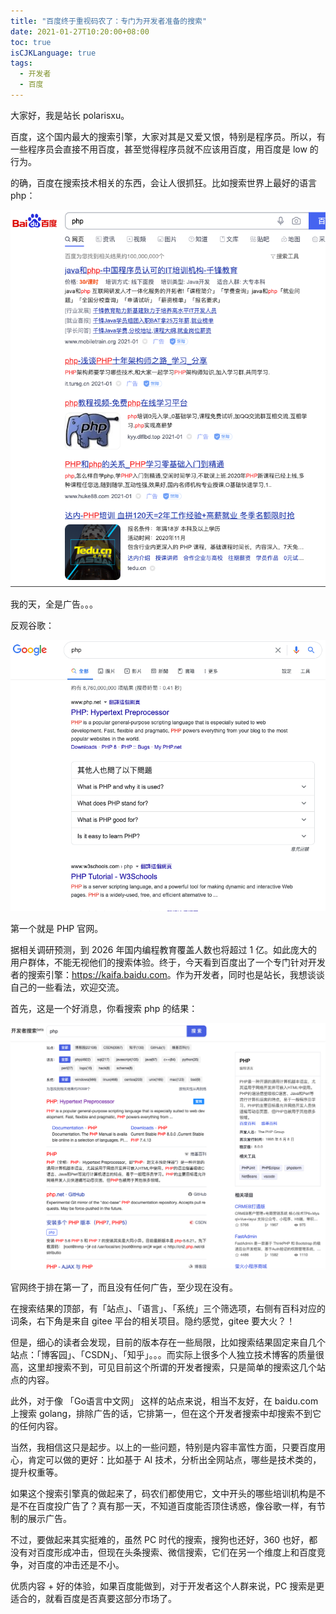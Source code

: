 ```yaml
---
title: "百度终于重视码农了：专门为开发者准备的搜索"
date: 2021-01-27T10:20:00+08:00
toc: true
isCJKLanguage: true
tags: 
  - 开发者
  - 百度
---
```


大家好，我是站长 polarisxu。

百度，这个国内最大的搜索引擎，大家对其是又爱又恨，特别是程序员。所以，有一些程序员会直接不用百度，甚至觉得程序员就不应该用百度，用百度是 low 的行为。

的确，百度在搜索技术相关的东西，会让人很抓狂。比如搜索世界上最好的语言 php：

![](imgs/baidu-php.png)

我的天，全是广告。。。

反观谷歌：

![](imgs/google-php.png)

第一个就是 PHP 官网。

据相关调研预测，到 2026 年国内编程教育覆盖人数也将超过 1 亿。如此庞大的用户群体，不能无视他们的搜索体验。终于，今天看到百度出了一个专门针对开发者的搜索引擎：<https://kaifa.baidu.com>。作为开发者，同时也是站长，我想谈谈自己的一些看法，欢迎交流。

首先，这是一个好消息，你看搜索 php 的结果：

![](imgs/kaifa-php.png)

官网终于排在第一了，而且没有任何广告，至少现在没有。

在搜索结果的顶部，有「站点」、「语言」、「系统」三个筛选项，右侧有百科对应的词条，右下角是来自 gitee 平台的相关项目。隐约感觉，gitee 要大火？！

但是，细心的读者会发现，目前的版本存在一些局限，比如搜索结果固定来自几个站点：「博客园」、「CSDN」、「知乎」。。。而实际上很多个人独立技术博客的质量很高，这里却搜索不到，可见目前这个所谓的开发者搜索，只是简单的搜索这几个站点的内容。

此外，对于像 「Go语言中文网」 这样的站点来说，相当不友好，在 baidu.com 上搜索 golang，排除广告的话，它排第一，但在这个开发者搜索中却搜索不到它的任何内容。

当然，我相信这只是起步。以上的一些问题，特别是内容丰富性方面，只要百度用心，肯定可以做的更好：比如基于 AI 技术，分析出全网站点，哪些是技术类的，提升权重等。

如果这个搜索引擎真的做起来了，码农们都使用它，文中开头的哪些培训机构是不是不在百度投广告了？真有那一天，不知道百度能否顶住诱惑，像谷歌一样，有节制的展示广告。

不过，要做起来其实挺难的，虽然 PC 时代的搜索，搜狗也还好，360 也好，都没有对百度形成冲击，但现在头条搜索、微信搜索，它们在另一个维度上和百度竞争，对百度的冲击还是不小。

优质内容 + 好的体验，如果百度能做到，对于开发者这个人群来说，PC 搜索是更适合的，就看百度是否真要这部分市场了。
